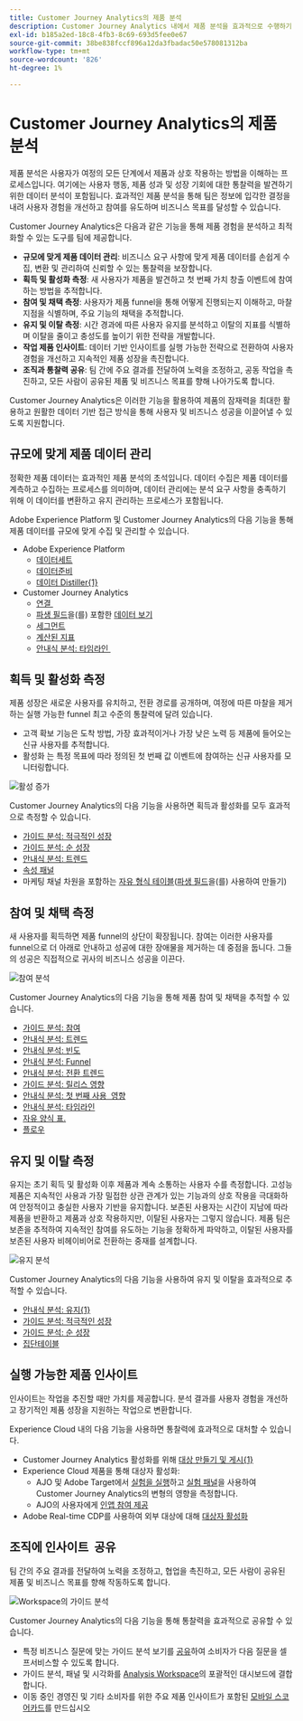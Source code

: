 ```yaml
---
title: Customer Journey Analytics의 제품 분석
description: Customer Journey Analytics 내에서 제품 분석을 효과적으로 수행하기 위해 사용할 수 있는 기능에 대해 알아봅니다.
exl-id: b185a2ed-18c8-4fb3-8c69-693d5fee0e67
source-git-commit: 38be838fccf896a12da3fbadac50e578081312ba
workflow-type: tm+mt
source-wordcount: '826'
ht-degree: 1%

---
```


# Customer Journey Analytics의 제품 분석

제품 분석은 사용자가 여정의 모든 단계에서 제품과 상호 작용하는 방법을 이해하는 프로세스입니다. 여기에는 사용자 행동, 제품 성과 및 성장 기회에 대한 통찰력을 발견하기 위한 데이터 분석이 포함됩니다. 효과적인 제품 분석을 통해 팀은 정보에 입각한 결정을 내려 사용자 경험을 개선하고 참여를 유도하며 비즈니스 목표를 달성할 수 있습니다.

Customer Journey Analytics은 다음과 같은 기능을 통해 제품 경험을 분석하고 최적화할 수 있는 도구를 팀에 제공합니다.

* **규모에 맞게 제품 데이터 관리**: 비즈니스 요구 사항에 맞게 제품 데이터를 손쉽게 수집, 변환 및 관리하여 신뢰할 수 있는 통찰력을 보장합니다.
* **획득 및 활성화 측정**: 새 사용자가 제품을 발견하고 첫 번째 가치 창출 이벤트에 참여하는 방법을 추적합니다.
* **참여 및 채택 측정**: 사용자가 제품 funnel을 통해 어떻게 진행되는지 이해하고, 마찰 지점을 식별하며, 주요 기능의 채택을 추적합니다.
* **유지 및 이탈 측정**: 시간 경과에 따른 사용자 유지를 분석하고 이탈의 지표를 식별하며 이탈을 줄이고 충성도를 높이기 위한 전략을 개발합니다.
* **작업 제품 인사이트**: 데이터 기반 인사이트를 실행 가능한 전략으로 전환하여 사용자 경험을 개선하고 지속적인 제품 성장을 촉진합니다.
* **조직과 통찰력 공유**: 팀 간에 주요 결과를 전달하여 노력을 조정하고, 공동 작업을 촉진하고, 모든 사람이 공유된 제품 및 비즈니스 목표를 향해 나아가도록 합니다.

Customer Journey Analytics은 이러한 기능을 활용하여 제품의 잠재력을 최대한 활용하고 원활한 데이터 기반 접근 방식을 통해 사용자 및 비즈니스 성공을 이끌어낼 수 있도록 지원합니다.

## 규모에 맞게 제품 데이터 관리

정확한 제품 데이터는 효과적인 제품 분석의 초석입니다. 데이터 수집은 제품 데이터를 계측하고 수집하는 프로세스를 의미하며, 데이터 관리에는 분석 요구 사항을 충족하기 위해 이 데이터를 변환하고 유지 관리하는 프로세스가 포함됩니다.

Adobe Experience Platform 및 Customer Journey Analytics의 다음 기능을 통해 제품 데이터를 규모에 맞게 수집 및 관리할 수 있습니다.

* Adobe Experience Platform
   * [데이터 &#x200B; 세트](https://experienceleague.adobe.com/en/docs/experience-platform/catalog/datasets/overview)
   * [데이터 &#x200B; 준비](https://experienceleague.adobe.com/ko/docs/experience-platform/data-prep/home)
   * [데이터 Distiller{&#x200B;1}](https://experienceleague.adobe.com/en/docs/experience-platform/query/data-distiller/overview)
* Customer Journey Analytics
   * [연결 &#x200B;](/help/connections/overview.md)
   * [파생 필드](/help/data-views/data-views.md)을(를) 포함한 [데이터 &#x200B; 보기](/help/data-views/derived-fields/derived-fields.md)
   * [세그먼트 &#x200B;](/help/components/segments/seg-overview.md)
   * [계산된 지표](/help/components/calc-metrics/calc-metr-overview.md)
   * [안내식 분석&#x200B;: 타임라인 &#x200B;](/help/guided-analysis/types/timeline.md)

## 획득 및 활성화 측정

제품 성장은 새로운 사용자를 유치하고, 전환 경로를 공개하며, 여정에 따른 마찰을 제거하는 실행 가능한 funnel 최고 수준의 통찰력에 달려 있습니다.

* 고객 확보 기능은 도착 방법, 가장 효과적이거나 가장 낮은 노력 등 제품에 들어오는 신규 사용자를 추적합니다.
* 활성화 는 특정 목표에 따라 정의된 첫 번째 값 이벤트에 참여하는 신규 사용자를 모니터링합니다.

![활성 증가](/help/guided-analysis/assets/active.png)

Customer Journey Analytics의 다음 기능을 사용하면 획득과 활성화를 모두 효과적으로 측정할 수 있습니다.

* [가이드 분석&#x200B;: 적극적인 성장](/help/guided-analysis/types/active-growth.md)
* [가이드 분석: 순 성장](/help/guided-analysis/types/net-growth.md)
* [안내식 분석: 트렌드](/help/guided-analysis//types/trends.md)
* [속성 패널&#x200B;](/help/analysis-workspace/c-panels/attribution.md)
* 마케팅 채널 차원을 포함하는 [자유 형식 테이블](/help/analysis-workspace/c-panels/freeform-panel.md)([파생 필드](/help/data-views/derived-fields/derived-fields.md)을(를) 사용하여 만들기)

## 참여 및 채택 측정

새 사용자를 획득하면 제품 funnel의 상단이 확장됩니다. 참여는 이러한 사용자를 funnel으로 더 아래로 안내하고 성공에 대한 장애물을 제거하는 데 중점을 둡니다. 그들의 성공은 직접적으로 귀사의 비즈니스 성공을 이끈다.

![참여 분석](/help/guided-analysis/assets/feature-matrix.png)

Customer Journey Analytics의 다음 기능을 통해 제품 참여 및 채택을 추적할 수 있습니다.

* [가이드 분석: 참여](/help/guided-analysis/types/engagement.md)
* [안내식 분석: 트렌드](/help/guided-analysis/types/trends.md)
* [안내식 분석: 빈도](/help/guided-analysis/types/frequency.md)
* [안내식 분석: Funnel](/help/guided-analysis/types/funnel.md)
* [안내식 분석: 전환 트렌드](/help/guided-analysis/types/conversion-trends.md)
* [가이드 분석: 릴리스 영향](/help/guided-analysis/types/release-impact.md)
* [안내식 분석: 첫 번째 사용 &#x200B; 영향](/help/guided-analysis/types/first-use-impact.md)
* [안내식 분석: 타임라인](/help/guided-analysis/types/timeline.md)
* [자유 양식 표&#x200B;.](/help/analysis-workspace/c-panels/freeform-panel.md)
* [플로우](/help/analysis-workspace/visualizations/c-flow/flow.md)

## 유지 및 이탈 측정

유지는 초기 획득 및 활성화 이후 제품과 계속 소통하는 사용자 수를 측정합니다. 고성능 제품은 지속적인 사용과 가장 밀접한 상관 관계가 있는 기능과의 상호 작용을 극대화하여 안정적이고 충실한 사용자 기반을 유지합니다. 보존된 사용자는 시간이 지남에 따라 제품을 반환하고 제품과 상호 작용하지만, 이탈된 사용자는 그렇지 않습니다. 제품 팀은 보존을 추적하여 지속적인 참여를 유도하는 기능을 정확하게 파악하고, 이탈된 사용자를 보존된 사용자 비헤이비어로 전환하는 중재를 설계합니다.

![유지 분석](/help/guided-analysis/assets/retention.png)

Customer Journey Analytics의 다음 기능을 사용하여 유지 및 이탈을 효과적으로 추적할 수 있습니다.

* [안내식 분석: 유지{1&#x200B;}](/help/guided-analysis/types/retention.md)
* [가이드 분석: 적극적인 성장](/help/guided-analysis/types/active-growth.md)
* [가이드 분석: 순 성장](/help/guided-analysis/types/net-growth.md)
* [집단 &#x200B; 테이블](/help/analysis-workspace/visualizations/cohort-table/cohort-analysis.md)

## 실행 가능한 제품 인사이트

인사이트는 작업을 추진할 때만 가치를 제공합니다. 분석 결과를 사용자 경험을 개선하고 장기적인 제품 성장을 지원하는 작업으로 변환합니다.

Experience Cloud 내의 다음 기능을 사용하면 통찰력에 효과적으로 대처할 수 있습니다.

* Customer Journey Analytics 활성화를 위해 [대상 만들기 및 게시{&#x200B;1}](/help/components/audiences/publish.md)
* Experience Cloud 제품을 통해 대상자 활성화:
   * AJO 및 Adobe Target에서 [실험을 실행](https://experienceleague.adobe.com/ko/docs/journey-optimizer/using/content-management/content-experiment/get-started-experiment)하고 [실험 패널](/help/analysis-workspace/c-panels/experimentation.md)을 사용하여 Customer Journey Analytics의 변형의 영향을 측정합니다.
   * AJO의 사용자에게 [인앱 참여 제공](https://experienceleague.adobe.com/en/docs/journey-optimizer/using/channels/in-app/get-started-in-app)
* Adobe Real-time CDP를 사용하여 외부 대상에 대해 [대상자 활성화](https://experienceleague.adobe.com/en/docs/experience-platform/destinations/ui/activate/activation-overview)&#x200B;

## 조직에 인사이트 &#x200B; 공유

팀 간의 주요 결과를 전달하여 노력을 조정하고, 협업을 촉진하고, 모든 사람이 공유된 제품 및 비즈니스 목표를 향해 작동하도록 합니다.

![Workspace의 가이드 분석](assets/guided-analysis-workspace.png)

Customer Journey Analytics의 다음 기능을 통해 통찰력을 효과적으로 공유할 수 있습니다.

* 특정 비즈니스 질문에 맞는 가이드 분석 보기를 [공유](/help/analysis-workspace/curate-share/share-projects.md)하여 소비자가 다음 질문을 셀프서비스할 수 있도록 합니다.
* 가이드 분석, 패널 및 시각화를 [Analysis Workspace](/help/analysis-workspace/home.md)의 포괄적인 대시보드에 결합합니다.
* 이동 중인 경영진 및 기타 소비자를 위한 주요 제품 인사이트가 포함된 [모바일 스코어카드](/help/mobile-app/home.md)를 만드십시오
